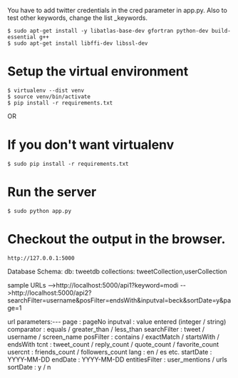 You have to add twitter credentials in the cred parameter in app.py. Also to test other keywords, change the list _keywords. 

```
$ sudo apt-get install -y libatlas-base-dev gfortran python-dev build-essential g++
$ sudo apt-get install libffi-dev libssl-dev

```
# Setup the virtual environment
```
$ virtualenv --dist venv
$ source venv/bin/activate
$ pip install -r requirements.txt 
```
OR 
# If you don't want virtualenv
```
$ sudo pip install -r requirements.txt
```

# Run the server
```
$ sudo python app.py 
```
# Checkout the output in the browser. 
```
http://127.0.0.1:5000
```
Database Schema:
db: tweetdb
collections: tweetCollection,userCollection
	
sample URLs
-->http://localhost:5000/api1?keyword=modi
-->http://localhost:5000/api2?searchFilter=username&posFilter=endsWith&inputval=beck&sortDate=y&page=1

url parameters:---
page : pageNo
inputval : value entered (integer / string)
comparator : equals / greater_than / less_than
searchFilter : tweet / username / screen_name
posFilter : contains / exactMatch / startsWith / endsWith
tcnt : tweet_count / reply_count / quote_count / favorite_count
usercnt : friends_count / followers_count
lang : en / es etc.
startDate : YYYY-MM-DD
endDate : YYYY-MM-DD
entitiesFilter : user_mentions / urls
sortDate : y / n

